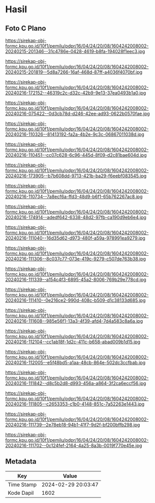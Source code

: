 # Hasil

## Foto C Plano

https://sirekap-obj-formc.kpu.go.id/10f1/pemilu/pdpr/16/04/24/20/08/1604242008002-20240215-201346--31c4786e-0428-4619-b8fa-194028f1eec3.jpg

https://sirekap-obj-formc.kpu.go.id/10f1/pemilu/pdpr/16/04/24/20/08/1604242008002-20240215-201819--5d8a7266-16af-468d-87ff-a4036f4070bf.jpg

https://sirekap-obj-formc.kpu.go.id/10f1/pemilu/pdpr/16/04/24/20/08/1604242008002-20240216-172152--46319c2c-d32c-42b9-9e13-37ea0493b1a0.jpg

https://sirekap-obj-formc.kpu.go.id/10f1/pemilu/pdpr/16/04/24/20/08/1604242008002-20240216-075422--0d3cb78d-d246-42ee-ad93-0622b0570fae.jpg

https://sirekap-obj-formc.kpu.go.id/10f1/pemilu/pdpr/16/04/24/20/08/1604242008002-20240216-110326--81413192-fa2a-4b2e-9c3c-06867011038d.jpg

https://sirekap-obj-formc.kpu.go.id/10f1/pemilu/pdpr/16/04/24/20/08/1604242008002-20240216-110451--cc07c628-6c96-445d-8f09-d2c81bae604d.jpg

https://sirekap-obj-formc.kpu.go.id/10f1/pemilu/pdpr/16/04/24/20/08/1604242008002-20240216-173905--b7b608dd-9713-421b-ba29-f6eebf083545.jpg

https://sirekap-obj-formc.kpu.go.id/10f1/pemilu/pdpr/16/04/24/20/08/1604242008002-20240216-110734--7a8ecf6a-ffd3-48d9-b6f1-65b762267ac8.jpg

https://sirekap-obj-formc.kpu.go.id/10f1/pemilu/pdpr/16/04/24/20/08/1604242008002-20240216-174914--adedf642-6338-48d2-97fb-ca190d9eb6e4.jpg

https://sirekap-obj-formc.kpu.go.id/10f1/pemilu/pdpr/16/04/24/20/08/1604242008002-20240216-111040--16d35d62-d973-480f-a59a-978991ea9279.jpg

https://sirekap-obj-formc.kpu.go.id/10f1/pemilu/pdpr/16/04/24/20/08/1604242008002-20240216-111306--8c037c77-073e-419c-9279-c507de763b38.jpg

https://sirekap-obj-formc.kpu.go.id/10f1/pemilu/pdpr/16/04/24/20/08/1604242008002-20240216-111339--a154c4f3-6895-45a2-8006-769b29e778cd.jpg

https://sirekap-obj-formc.kpu.go.id/10f1/pemilu/pdpr/16/04/24/20/08/1604242008002-20240216-111410--0e216ce2-990d-408c-b509-d1c38133d685.jpg

https://sirekap-obj-formc.kpu.go.id/10f1/pemilu/pdpr/16/04/24/20/08/1604242008002-20240216-111608--985e56f1-13a3-4f39-afd4-7d4a583c8a6a.jpg

https://sirekap-obj-formc.kpu.go.id/10f1/pemilu/pdpr/16/04/24/20/08/1604242008002-20240216-112104--cc1ab18f-1d2c-411c-b658-abad009b1d15.jpg

https://sirekap-obj-formc.kpu.go.id/10f1/pemilu/pdpr/16/04/24/20/08/1604242008002-20240216-112005--e5f48bd5-a1aa-48cb-864e-502dc3ccfbab.jpg

https://sirekap-obj-formc.kpu.go.id/10f1/pemilu/pdpr/16/04/24/20/08/1604242008002-20240216-111842--d8c5b2d8-d993-456a-a864-3f2ca6eccf56.jpg

https://sirekap-obj-formc.kpu.go.id/10f1/pemilu/pdpr/16/04/24/20/08/1604242008002-20240216-111805--c2653353-c1b0-4148-851c-7a52263e1443.jpg

https://sirekap-obj-formc.kpu.go.id/10f1/pemilu/pdpr/16/04/24/20/08/1604242008002-20240216-111739--2e78eb18-94b1-41f7-9d2f-bf200bffb298.jpg

https://sirekap-obj-formc.kpu.go.id/10f1/pemilu/pdpr/16/04/24/20/08/1604242008002-20240216-111702--0c124fef-2164-4a25-8a3b-0019f770e45e.jpg


## Metadata

| Key        | Value               |
| ---------- | ------------------- |
| Time Stamp | 2024-02-29 20:03:47 |
| Kode Dapil | 1602                |



